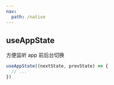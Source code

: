 ```yaml
---
nav:
  path: /native
---
```


## useAppState

方便监听 app 前后台切换

```javascript
useAppState((nextState, prevState) => {
  // ...
})
```
